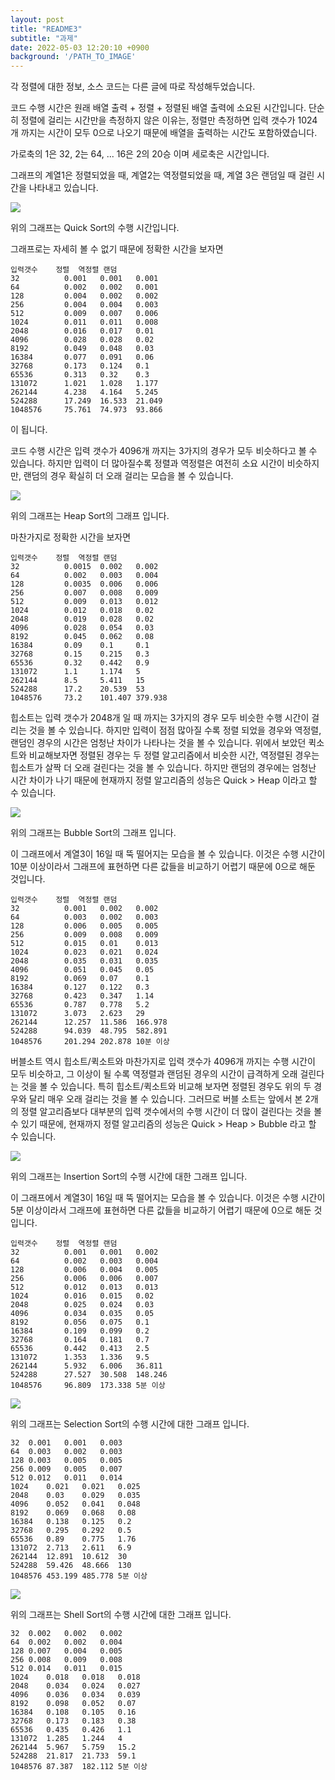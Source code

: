 ```yaml
---
layout: post
title: "README3"
subtitle: "과제"
date: 2022-05-03 12:20:10 +0900
background: '/PATH_TO_IMAGE'
---
```


각 정렬에 대한 정보, 소스 코드는 다른 글에 따로 작성해두었습니다.

코드 수행 시간은 원래 배열 출력 + 정렬 + 정렬된 배열 출력에 소요된 시간입니다. 단순히 정렬에 걸리는 시간만을 측정하지 않은 이유는, 정렬만 측정하면 입력 갯수가 1024개 까지는 시간이 모두 0으로 나오기 때문에 배열을 출력하는 시간도 포함하였습니다.

가로축의 1은 32, 2는 64, ... 16은 2의 20승 이며 세로축은 시간입니다. 

그래프의 계열1은 정렬되었을 때, 계열2는 역정렬되었을 때, 계열 3은 랜덤일 때 걸린 시간을 나타내고 있습니다. 

![](https://user-images.githubusercontent.com/101469532/166400862-bdc79b0b-08e5-486a-a059-2ad1728088f7.png)

위의 그래프는 Quick Sort의 수행 시간입니다. 

그래프로는 자세히 볼 수 없기 때문에 정확한 시간을 보자면

```
입력갯수	정렬	역정렬	랜덤
32      	0.001	0.001	0.001
64     		0.002	0.002	0.001
128     	0.004	0.002	0.002
256	     	0.004	0.004	0.003
512	     	0.009	0.007	0.006
1024	    0.011	0.011	0.008
2048	   	0.016	0.017	0.01
4096	    0.028	0.028	0.02
8192	    0.049	0.048	0.03
16384	    0.077	0.091	0.06
32768	    0.173	0.124	0.1
65536	    0.313	0.32	0.3
131072	    1.021	1.028	1.177
262144	    4.238	4.164	5.245
524288	    17.249	16.533	21.049
1048576	    75.761	74.973	93.866
```
이 됩니다. 

코드 수행 시간은 입력 갯수가 4096개 까지는 3가지의 경우가 모두 비슷하다고 볼 수 있습니다. 하지만 입력이 더 많아질수록 정렬과 역정렬은 여전히 소요 시간이 비슷하지만, 랜덤의 경우 확실히 더 오래 걸리는 모습을 볼 수 있습니다. 

![](https://user-images.githubusercontent.com/101469532/166401457-2d5e727f-bea1-49b2-8203-ea1ca2ab0344.png)

위의 그래프는 Heap Sort의 그래프 입니다. 

마찬가지로 정확한 시간을 보자면 

```
입력갯수	정렬	역정렬	랜덤
32      	0.0015	0.002	0.002
64      	0.002	0.003	0.004
128      	0.0035	0.006	0.006
256      	0.007	0.008	0.009
512      	0.009	0.013	0.012
1024      	0.012	0.018	0.02
2048      	0.019	0.028	0.02
4096      	0.028	0.054	0.03
8192      	0.045	0.062	0.08
16384      	0.09	0.1	    0.1
32768      	0.15	0.215	0.3
65536      	0.32	0.442	0.9
131072      1.1	    1.174	5
262144      8.5	    5.411	15
524288      17.2	20.539	53
1048576     73.2	101.407	379.938
```

힙소트는 입력 갯수가 2048개 일 때 까지는 3가지의 경우 모두 비슷한 수행 시간이 걸리는 것을 볼 수 있습니다. 하지만 입력이 점점 많아질 수록 정렬 되었을 경우와 역정렬, 랜덤인 경우의 시간은 엄청난 차이가 나타나는 것을 볼 수 있습니다. 위에서 보았던 퀵소트와 비교해보자면 정렬된 경우는 두 정렬 알고리즘에서 비슷한 시간, 역정렬된 경우는 힙소트가 살짝 더 오래 걸린다는 것을 볼 수 있습니다. 하지만 랜덤의 경우에는 엄청난 시간 차이가 나기 때문에 현재까지 정렬 알고리즘의 성능은 Quick > Heap 이라고 할 수 있습니다. 

![](https://user-images.githubusercontent.com/101469532/166402135-d7ef2e78-c63a-4bfc-9e4e-a034d2422bc3.png)

위의 그래프는 Bubble Sort의 그래프 입니다. 

이 그래프에서 계열3이 16일 때 뚝 떨어지는 모습을 볼 수 있습니다. 이것은 수행 시간이 10분 이상이라서 그래프에 표현하면 다른 값들을 비교하기 어렵기 때문에 0으로 해둔 것입니다.

```
입력갯수	정렬	역정렬	랜덤
32       	0.001	0.002	0.002
64       	0.003	0.002	0.003
128       	0.006	0.005	0.005
256       	0.009	0.008	0.009
512       	0.015	0.01	0.013
1024       	0.023	0.021	0.024
2048       	0.035	0.031	0.035
4096       	0.051	0.045	0.05
8192       	0.069	0.07	0.1
16384       0.127	0.122	0.3
32768       0.423	0.347	1.14
65536       0.787	0.778	5.2
131072      3.073	2.623	29
262144      12.257	11.586	166.978
524288      94.039	48.795	582.891
1048576     201.294	202.878	10분 이상
```

버블소트 역시 힙소트/퀵소트와 마찬가지로 입력 갯수가 4096개 까지는 수행 시간이 모두 비슷하고, 그 이상이 될 수록 역정렬과 랜덤된 경우의 시간이 급격하게 오래 걸린다는 것을 볼 수 있습니다. 특히 힙소트/퀵소트와 비교해 보자면 정렬된 경우도 위의 두 경우와 달리 매우 오래 걸리는 것을 볼 수 있습니다. 그러므로 버블 소트는 앞에서 본 2개의 정렬 알고리즘보다 대부분의 입력 갯수에서의 수행 시간이 더 많이 걸린다는 것을 볼 수 있기 때문에, 현재까지 정렬 알고리즘의 성능은 Quick > Heap > Bubble 라고 할 수 있습니다.

![](https://user-images.githubusercontent.com/101469532/166403097-fa5d843c-5e51-46a0-9844-c77a8c6040b7.png)

위의 그래프는 Insertion Sort의 수행 시간에 대한 그래프 입니다. 

이 그래프에서 계열3이 16일 때 뚝 떨어지는 모습을 볼 수 있습니다. 이것은 수행 시간이 5분 이상이라서 그래프에 표현하면 다른 값들을 비교하기 어렵기 때문에 0으로 해둔 것입니다.

```
입력갯수	정렬	역정렬	랜덤
32			0.001	0.001	0.002
64			0.002	0.003	0.004
128			0.006	0.004	0.005
256			0.006	0.006	0.007
512			0.012	0.013	0.013
1024		0.016	0.015	0.02
2048		0.025	0.024	0.03
4096		0.034	0.035	0.05
8192		0.056	0.075	0.1
16384		0.109	0.099	0.2
32768		0.164	0.181	0.7
65536		0.442	0.413	2.5
131072		1.353	1.336	9.5
262144		5.932	6.006	36.811
524288		27.527	30.508	148.246
1048576		96.809	173.338	5분 이상
```

![](https://user-images.githubusercontent.com/101469532/166403640-a2cbb5b2-8f74-4358-a0ec-f0041384caa6.png)

위의 그래프는 Selection Sort의 수행 시간에 대한 그래프 입니다. 

```
32	0.001	0.001	0.003
64	0.003	0.002	0.003
128	0.003	0.005	0.005
256	0.009	0.005	0.007
512	0.012	0.011	0.014
1024	0.021	0.021	0.025
2048	0.03	0.029	0.035
4096	0.052	0.041	0.048
8192	0.069	0.068	0.08
16384	0.138	0.125	0.2
32768	0.295	0.292	0.5
65536	0.89	0.775	1.76
131072	2.713	2.611	6.9
262144	12.891	10.612	30
524288	59.426	48.666	130
1048576	453.199	485.778	5분 이상
```

![](https://user-images.githubusercontent.com/101469532/166403677-d10422eb-dbb9-4b0e-907c-eb3d1d198277.png)

위의 그래프는 Shell Sort의 수행 시간에 대한 그래프 입니다. 

```
32	0.002	0.002	0.002
64	0.002	0.002	0.004
128	0.007	0.004	0.005
256	0.008	0.009	0.008
512	0.014	0.011	0.015
1024	0.018	0.018	0.018
2048	0.034	0.024	0.027
4096	0.036	0.034	0.039
8192	0.098	0.052	0.07
16384	0.108	0.105	0.16
32768	0.173	0.183	0.38
65536	0.435	0.426	1.1
131072	1.285	1.244	4
262144	5.967	5.759	15.2
524288	21.817	21.733	59.1
1048576	87.387	182.112	5분 이상
```